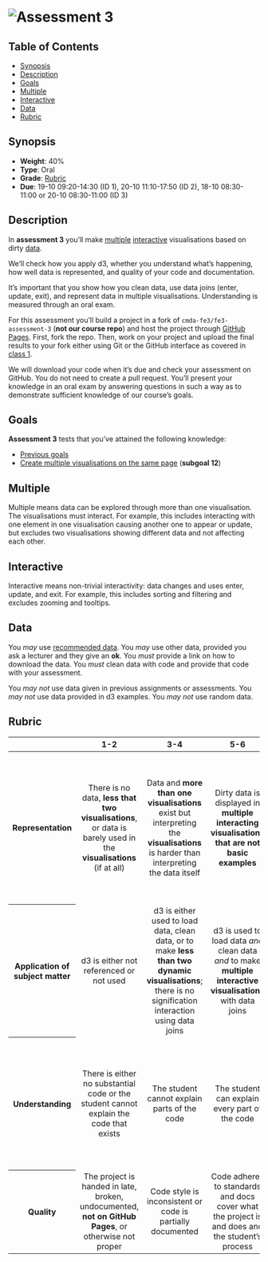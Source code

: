 # ![Assessment 3][banner]

## Table of Contents

*   [Synopsis](#synopsis)
*   [Description](#description)
*   [Goals](#goals)
*   [Multiple](#multiple)
*   [Interactive](#interactive)
*   [Data](#data)
*   [Rubric](#rubric)

## Synopsis

*   **Weight**: 40%
*   **Type**: Oral
*   **Grade**: [Rubric][]
*   **Due**: 19-10 09:20-14:30 (ID 1), 20-10 11:10-17:50 (ID 2),
    18-10 08:30-11:00 or 20-10 08:30-11:00 (ID 3)

## Description

In **assessment 3** you’ll make [multiple][] [interactive][] visualisations
based on dirty [data][].

We’ll check how you apply d3, whether you understand what’s happening, how well
data is represented, and quality of your code and documentation.

It’s important that you show how you clean data, use data joins (enter,
update, exit), and represent data in multiple visualisations.  Understanding is
measured through an oral exam.

For this assessment you’ll build a project in a fork of
`cmda-fe3/fe3-assessment-3` (**not our course repo**) and
host the project through [GitHub Pages][pages].  First, fork the repo.  Then,
work on your project and upload the final results to your fork either using
Git or the GitHub interface as covered in [class 1][c1].

We will download your code when it’s due and check your assessment on GitHub.
You do not need to create a pull request.  You’ll present your knowledge in an
oral exam by answering questions in such a way as to demonstrate sufficient
knowledge of our course’s goals.

## Goals

**Assessment 3** tests that you’ve attained the following knowledge:

*   [Previous goals][s]
*   [Create multiple visualisations on the same page][s12] (**subgoal 12**)

## Multiple

Multiple means data can be explored through more than one visualisation.
The visualisations must interact.  For example, this includes interacting with
one element in one visualisation causing another one to appear or update, but
excludes two visualisations showing different data and not affecting each other.

## Interactive

Interactive means non-trivial interactivity: data changes and uses enter,
update, and exit.  For example, this includes sorting and filtering and excludes
zooming and tooltips.

## Data

You _may_ use [recommended data][recommended-data].
You _may_ use other data, provided you ask a lecturer and they give an **ok**.
You _must_ provide a link on how to download the data.
You _must_ clean data with code and provide that code with your assessment.

You _may not_ use data given in previous assignments or assessments.
You _may not_ use data provided in d3 examples.
You _may not_ use random data.

## Rubric

<!--lint disable no-html maximum-line-length-->

<table>
  <thead>
    <tr>
      <th></th>
      <th><strong>1-2</strong></th>
      <th><strong>3-4</strong></th>
      <th><strong>5-6</strong></th>
      <th><strong>7-8</strong></th>
      <th><strong>9-10</strong></th>
    </tr>
  </thead>
  <tbody>
    <tr>
      <th align="center" scope="row">Representation</th>
      <td align="center">There is no data, <strong>less that two visualisations</strong>, or data is barely used in the <strong>visualisations</strong> (if at all)</td>
      <td align="center">Data and <strong>more than one visualisations</strong> exist but interpreting the <strong>visualisations</strong> is harder than interpreting the data itself</td>
      <td align="center">Dirty data is displayed in <strong>multiple interacting visualisations that are not basic examples</strong></td>
      <td align="center">The <strong>visualisations go beyond examples</strong>; Interaction contributes to gaining insight in data; There are demonstrable additions and the student can name them</td>
      <td align="center">🎓<br>Several of the data’s dimensions are beautifully visualised through interaction</td>
    </tr>
    <tr>
      <th align="center" scope="row">Application of subject matter</th>
      <td align="center">d3 is either not referenced or not used</td>
      <td align="center">d3 is either used to load data, clean data, or to make <strong>less than two dynamic visualisations</strong>; there is no signification interaction using data joins</td>
      <td align="center">d3 is used to load data <em>and</em> clean data <em>and</em> to make <strong>multiple interactive visualisations</strong> with data joins</td>
      <td align="center">The <strong>visualisations contain well-chosen features and interaction methods</strong></td>
      <td align="center">😱<br>The way the student applies d3 is more advanced than what they were taught in class; let’s switch places</td>
    </tr>
    <tr>
      <th align="center" scope="row">Understanding</th>
      <td align="center">There is either no substantial code or the student cannot explain the code that exists</td>
      <td align="center">The student cannot explain parts of the code</td>
      <td align="center">The student can explain every part of the code</td>
      <td align="center">The student can explain every part of the code and describe why it’s used instead of alternatives</td>
      <td align="center">🤓<br>The student understands JavaScript and d3’s programming principles and a geeky / nerdy conversation can be held about these principles</td>
    </tr>
    <tr>
      <th align="center" scope="row">Quality</th>
      <td align="center">The project is handed in late, broken, undocumented, <strong>not on GitHub Pages</strong>, or otherwise not proper</td>
      <td align="center">Code style is inconsistent or code is partially documented</td>
      <td align="center">Code adheres to standards and docs cover what the project is and does and the student’s process</td>
      <td align="center">Code quality is consistently good and docs are professional</td>
      <td align="center">📚<br>Code and docs both read like great books</td>
    </tr>
  </tbody>
</table>

<!--lint enable no-html maximum-line-length-->

[banner]: https://cdn.rawgit.com/cmda-fe3/logo/a4b0614/banner-assessment-3.svg

[multiple]: #multiple

[interactive]: #interactive

[data]: #data

[rubric]: #rubric

[pages]: https://pages.github.com

[c1]: ../class-1.md

[s]: ../readme.md#goals

[s12]: ../readme.md#subgoal-12

[recommended-data]: ../assessment-1/readme.md#other-data
